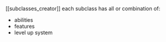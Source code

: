 [[subclasses_creator]]
each subclass has all or combination of:

 - abilities
 - features
 - level up system